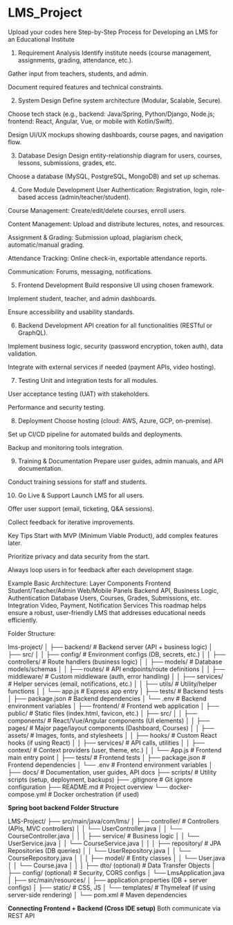 # LMS_Project
Upload your codes here
Step-by-Step Process for Developing an LMS for an Educational Institute
1. Requirement Analysis
Identify institute needs (course management, assignments, grading, attendance, etc.).

Gather input from teachers, students, and admin.

Document required features and technical constraints.

2. System Design
Define system architecture (Modular, Scalable, Secure).

Choose tech stack (e.g., backend: Java/Spring, Python/Django, Node.js; frontend: React, Angular, Vue, or mobile with Kotlin/Swift).

Design UI/UX mockups showing dashboards, course pages, and navigation flow.

3. Database Design
Design entity-relationship diagram for users, courses, lessons, submissions, grades, etc.

Choose a database (MySQL, PostgreSQL, MongoDB) and set up schemas.

4. Core Module Development
User Authentication: Registration, login, role-based access (admin/teacher/student).

Course Management: Create/edit/delete courses, enroll users.

Content Management: Upload and distribute lectures, notes, and resources.

Assignment & Grading: Submission upload, plagiarism check, automatic/manual grading.

Attendance Tracking: Online check-in, exportable attendance reports.

Communication: Forums, messaging, notifications.

5. Frontend Development
Build responsive UI using chosen framework.

Implement student, teacher, and admin dashboards.

Ensure accessibility and usability standards.

6. Backend Development
API creation for all functionalities (RESTful or GraphQL).

Implement business logic, security (password encryption, token auth), data validation.

Integrate with external services if needed (payment APIs, video hosting).

7. Testing
Unit and integration tests for all modules.

User acceptance testing (UAT) with stakeholders.

Performance and security testing.

8. Deployment
Choose hosting (cloud: AWS, Azure, GCP, on-premise).

Set up CI/CD pipeline for automated builds and deployments.

Backup and monitoring tools integration.

9. Training & Documentation
Prepare user guides, admin manuals, and API documentation.

Conduct training sessions for staff and students.

10. Go Live & Support
Launch LMS for all users.

Offer user support (email, ticketing, Q&A sessions).

Collect feedback for iterative improvements.

Key Tips
Start with MVP (Minimum Viable Product), add complex features later.

Prioritize privacy and data security from the start.

Always loop users in for feedback after each development stage.

Example Basic Architecture:
Layer	Components
Frontend	  Student/Teacher/Admin Web/Mobile Panels
Backend	    API, Business Logic, Authentication
Database	  Users, Courses, Grades, Submissions, etc.
Integration	Video, Payment, Notification Services
This roadmap helps ensure a robust, user-friendly LMS that addresses educational needs efficiently.

Folder Structure:

lms-project/
│
├── backend/                  # Backend server (API + business logic)
│   ├── src/
│   │   ├── config/           # Environment configs (DB, secrets, etc.)
│   │   ├── controllers/      # Route handlers (business logic)
│   │   ├── models/           # Database models/schemas
│   │   ├── routes/           # API endpoints/route definitions
│   │   ├── middleware/       # Custom middleware (auth, error handling)
│   │   ├── services/         # Helper services (email, notifications, etc.)
│   │   ├── utils/            # Utility/helper functions
│   │   └── app.js            # Express app entry
│   ├── tests/                # Backend tests
│   ├── package.json          # Backend dependencies
│   └── .env                  # Backend environment variables
│
├── frontend/                 # Frontend web application
│   ├── public/               # Static files (index.html, favicon, etc.)
│   ├── src/
│   │   ├── components/       # React/Vue/Angular components (UI elements)
│   │   ├── pages/            # Major page/layout components (Dashboard, Courses)
│   │   ├── assets/           # Images, fonts, and stylesheets
│   │   ├── hooks/            # Custom React hooks (if using React)
│   │   ├── services/         # API calls, utilities
│   │   ├── context/          # Context providers (user, theme, etc.)
│   │   └── App.js            # Frontend main entry point
│   ├── tests/                # Frontend tests
│   ├── package.json          # Frontend dependencies
│   └── .env                  # Frontend environment variables
│
├── docs/                     # Documentation, user guides, API docs
├── scripts/                  # Utility scripts (setup, deployment, backups)
├── .gitignore                # Git ignore configuration
├── README.md                 # Project overview
└── docker-compose.yml        # Docker orchestration (if used)


**Spring boot backend Folder Structure**

LMS-Project/
 ├── src/main/java/com/lms/
 │    ├── controller/         # Controllers (APIs, MVC controllers)
 │    │    └── UserController.java
 │    │    └── CourseController.java
 │    │
 │    ├── service/            # Business logic
 │    │    └── UserService.java
 │    │    └── CourseService.java
 │    │
 │    ├── repository/         # JPA Repositories (DB queries)
 │    │    └── UserRepository.java
 │    │    └── CourseRepository.java
 │    │
 │    ├── model/              # Entity classes
 │    │    └── User.java
 │    │    └── Course.java
 │    │
 │    ├── dto/ (optional)     # Data Transfer Objects
 │    ├── config/ (optional)  # Security, CORS configs
 │    └── LmsApplication.java
 │
 ├── src/main/resources/
 │    ├── application.properties (DB + server configs)
 │    ├── static/             # CSS, JS
 │    └── templates/          # Thymeleaf (if using server-side rendering)
 │
 └── pom.xml                  # Maven dependencies

**Connecting Frontend + Backend (Cross IDE setup)**
Both communicate via REST API
